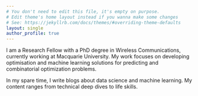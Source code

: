 ```yaml
---
# You don't need to edit this file, it's empty on purpose.
# Edit theme's home layout instead if you wanna make some changes
# See: https://jekyllrb.com/docs/themes/#overriding-theme-defaults
layout: single
author_profile: true
---
```

I am a Research Fellow with a PhD degree in Wireless Communications, currently working at Macquarie University. My work focuses on developing optimisation and machine learning solutions for predicting and combinatorial optimization problems.

In my spare time, I write blogs about data science and machine learning. My content ranges from technical deep dives to life skills.
